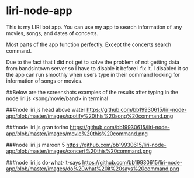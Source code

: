 # liri-node-app

This is my LIRI bot app. You can use my app to search information of any movies, songs, and dates of concerts. 

Most parts of the app function perfectly. Except the concerts search command. 

Due to the fact that I did not get to solve the problem of not getting data from bandsintown server so I have to disable it before I fix it. I disabled it so the app can run smoothly when users type in their command looking for information of songs or movies.


##Below are the screenshots examples of the results after typing in the node liri.js <song/movie/band> in terminal

###node liri.js head above water
https://github.com/bb19930615/liri-node-app/blob/master/images/spotify%20this%20song%20command.png

###node liri.js gran torino
https://github.com/bb19930615/liri-node-app/blob/master/images/movie%20this%20command.png

###node liri.js maroon 5
https://github.com/bb19930615/liri-node-app/blob/master/images/concert%20this%20command.png

###node liri.js do-what-it-says
https://github.com/bb19930615/liri-node-app/blob/master/images/do%20what%20it%20says%20command.png

